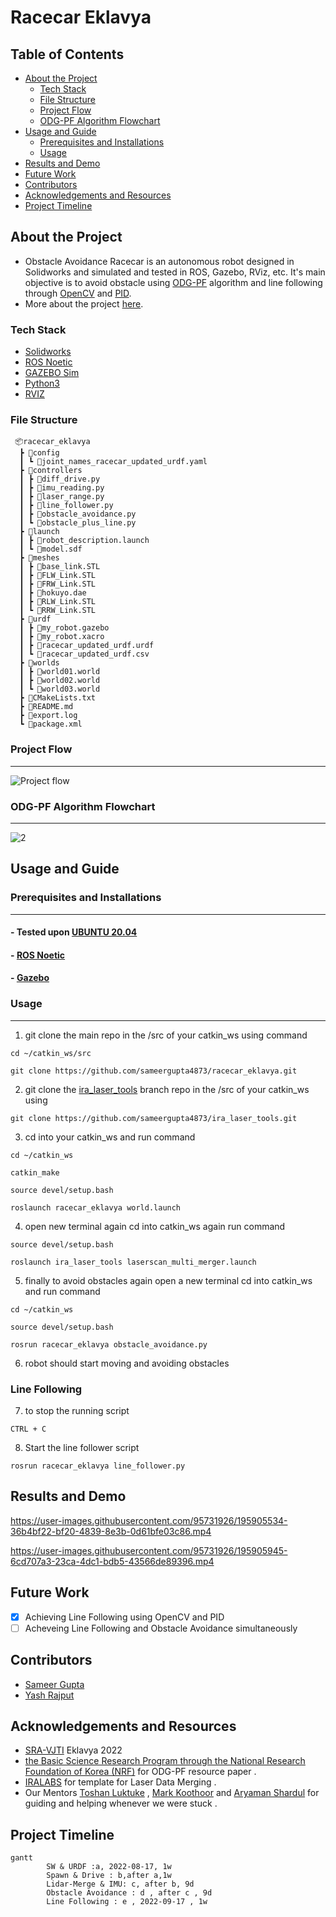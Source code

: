 

Racecar Eklavya
===


## Table of Contents
 - [About the Project](#about-the-project)
    - [Tech Stack](#tech-stack)
    - [File Structure](#file-structure)
    - [Project Flow](#project-flow)
    - [ODG-PF Algorithm Flowchart](#ODG-PF-Algorithm-Flowchart) 
 - [Usage and Guide](#usage-and-guide)
    - [Prerequisites and Installations](#prerequisites-and-installations)
    - [Usage](#usage)
 - [Results and Demo](#results-and-demo)
 - [Future Work](#future-work)
 - [Contributors](#contributors)
 - [Acknowledgements and Resources](#acknowledgements-and-resources)
 - [Project Timeline](#project-timeline)



## About the Project

- Obstacle Avoidance Racecar is an autonomous robot designed in Solidworks and simulated and tested in ROS, Gazebo, RViz, etc. It's main objective is to avoid obstacle using [ODG-PF](https://www.hindawi.com/journals/jat/2018/5041401/) algorithm and line following through [OpenCV](https://opencv.org/) and [PID](https://en.wikipedia.org/wiki/PID_controller).
- More about the project [here](https://github.com/sameergupta4873/racecar_eklavya/blob/main/report.pdf).

 ### Tech Stack
   *  [Solidworks](https://www.solidworks.com/)
   *  [ROS Noetic](http://wiki.ros.org/noetic)
   *  [GAZEBO Sim](https://classic.gazebosim.org/)
   *  [Python3](https://www.python.org/about/)
   *  [RVIZ](http://wiki.ros.org/rviz)

 ### File Structure 


     📦racecar_eklavya
      ┣ 📂config 
      ┃ ┗ 📜joint_names_racecar_updated_urdf.yaml                       
      ┣ 📂controllers
      ┃ ┣ 📜diff_drive.py                   
      ┃ ┣ 📜imu_reading.py                       
      ┃ ┣ 📜laser_range.py
      ┃ ┣ 📜line_follower.py
      ┃ ┣ 📜obstacle_avoidance.py
      ┃ ┗ 📜obstacle_plus_line.py         
      ┣ 📂launch                           
      ┃ ┣ 📜robot_description.launch
      ┃ ┗ 📜model.sdf                 
      ┣ 📂meshes
      ┃ ┣ 📜base_link.STL                 
      ┃ ┣ 📜FLW_Link.STL                     
      ┃ ┣ 📜FRW_Link.STL
      ┃ ┣ 📜hokuyo.dae
      ┃ ┣ 📜RLW_Link.STL
      ┃ ┗ 📜RRW_Link.STL
      ┣ 📂urdf
      ┃ ┣ 📜my_robot.gazebo          
      ┃ ┣ 📜my_robot.xacro                   
      ┃ ┣ 📜racecar_updated_urdf.urdf
      ┃ ┗ 📜racecar_updated_urdf.csv                     
      ┣ 📂worlds                        
      ┃ ┣ 📜world01.world 
      ┃ ┣ 📜world02.world                    
      ┃ ┗ 📜world03.world                      
      ┣ 📜CMakeLists.txt
      ┣ 📜README.md
      ┣ 📜export.log
      ┗ 📜package.xml
 ### Project Flow
---
![Project flow](https://user-images.githubusercontent.com/95731926/193292146-253c363b-d5e7-4f59-85fa-5d25564f0838.png)
 
 ### ODG-PF Algorithm Flowchart
---
![2](https://user-images.githubusercontent.com/95731926/193303926-14bc111d-c998-436c-acae-effe77a4ccc0.png)




## Usage and Guide

### Prerequisites and Installations
___

 ####  - Tested upon [UBUNTU 20.04](https://ubuntu.com/server/docs/installation)
 ####  - [ROS Noetic](http://wiki.ros.org/noetic/Installation/Ubuntu)
 ####  - [Gazebo](https://classic.gazebosim.org/tutorials?tut=install_ubuntu&cat=install#InstallGazebousingUbuntupackages)

### Usage
___
1. git clone the main repo in the /src of your catkin_ws using command

```
cd ~/catkin_ws/src
```

```
git clone https://github.com/sameergupta4873/racecar_eklavya.git
```

2. git clone the [ira_laser_tools](https://github.com/sameergupta4873/ira_laser_tools.git) branch repo in the /src of your catkin_ws using

```
git clone https://github.com/sameergupta4873/ira_laser_tools.git
```

3. cd into your catkin_ws and run command 

```
cd ~/catkin_ws
```

```
catkin_make
```

```
source devel/setup.bash
```

```
roslaunch racecar_eklavya world.launch
```

4. open new terminal again cd into catkin_ws again run command 

```
source devel/setup.bash
```

```
roslaunch ira_laser_tools laserscan_multi_merger.launch
```

5. finally to avoid obstacles again open a new terminal cd into catkin_ws and run command

```
cd ~/catkin_ws
```

```
source devel/setup.bash
```

```
rosrun racecar_eklavya obstacle_avoidance.py
```

6. robot should start moving and avoiding obstacles

### Line Following 

7. to stop the running script 
```
CTRL + C 
```
8. Start the line follower script
```
rosrun racecar_eklavya line_follower.py
```
 

Results and Demo
---


https://user-images.githubusercontent.com/95731926/195905534-36b4bf22-bf20-4839-8e3b-0d61bfe03c86.mp4

https://user-images.githubusercontent.com/95731926/195905945-6cd707a3-23ca-4dc1-bdb5-43566de89396.mp4


Future Work
---
- [x] Achieving Line Following using OpenCV and PID
- [ ] Acheveing Line Following and Obstacle Avoidance simultaneously

Contributors
---
- [Sameer Gupta](https://github.com/sameergupta4873)
- [Yash Rajput](https://github.com/Yashrajput9232)

Acknowledgements and Resources
---
 - [SRA-VJTI](https://github.com/SRA-VJTI)  Eklavya 2022
 - [the Basic Science Research Program through the National Research Foundation of Korea (NRF)](https://www.nrf.re.kr/eng/index) for ODG-PF resource paper .
 - [IRALABS](https://github.com/iralabdisco) for template for Laser Data Merging .
 - Our Mentors [Toshan Luktuke](https://github.com/toshan-luktuke) , [Mark Koothoor](https://github.com/marck3131) and [Aryaman Shardul](https://github.com/Aryaman22102002) for guiding and helping whenever we were stuck .


Project Timeline
---
```mermaid
gantt
        SW & URDF :a, 2022-08-17, 1w
        Spawn & Drive : b,after a,1w
        Lidar-Merge & IMU: c, after b, 9d
        Obstacle Avoidance : d , after c , 9d
        Line Following : e , 2022-09-17 , 1w

```

